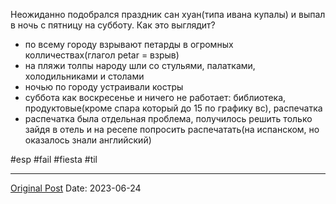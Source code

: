 Неожиданно подобрался праздник сан хуан(типа ивана купалы) и выпал в ночь с пятницу на субботу. Как это выглядит?
- по всему городу взрывают петарды в огромных колличествах(глагол petar = взрыв)
- на пляжи толпы народу шли со стульями, палатками, холодильниками и столами
- ночью по городу устраивали костры
- суббота как воскресенье и ничего не работает: библиотека, продуктовые(кроме спара который до 15 по графику вс), распечатка
- распечатка была отдельная проблема, получилось решить только зайдя в отель и на ресепе попросить распечатать(на испанском, но оказалось знали английский)

#esp #fail #fiesta #til

---
[Original Post](https://t.me/lev2tarragona/1316)
Date: 2023-06-24
